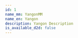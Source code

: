 ```yaml
---
id: 1
name_mm: YangonMM
name_en: Yangon
description: Yangon Description
is_available_d2d: false
---
```

